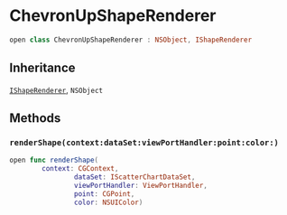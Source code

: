 # ChevronUpShapeRenderer

``` swift
open class ChevronUpShapeRenderer : NSObject, IShapeRenderer
```

## Inheritance

[`IShapeRenderer`](/IShapeRenderer), `NSObject`

## Methods

### `renderShape(context:dataSet:viewPortHandler:point:color:)`

``` swift
open func renderShape(
        context: CGContext,
                dataSet: IScatterChartDataSet,
                viewPortHandler: ViewPortHandler,
                point: CGPoint,
                color: NSUIColor)
```
